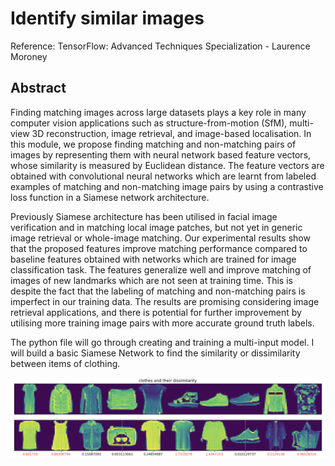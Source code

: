# Identify similar images

Reference: TensorFlow: Advanced Techniques Specialization - Laurence Moroney

## Abstract 
Finding matching images across large datasets plays a key role in many computer vision applications such as structure-from-motion (SfM), multi-view 3D reconstruction, image retrieval, and image-based localisation. In this module, we propose finding matching and non-matching pairs of images by representing them with neural network based feature vectors, whose similarity is measured by Euclidean distance. The feature vectors are obtained with convolutional neural networks which are learnt from labeled examples of matching and non-matching image pairs by using a contrastive loss function in a Siamese network architecture. 

Previously Siamese architecture has been utilised in facial image verification and in matching local image patches, but not yet in generic image retrieval or whole-image matching. Our experimental results show that the proposed features improve matching performance compared to baseline features obtained with networks which are trained for image classification task. The features generalize well and improve matching of images of new landmarks which are not seen at training time. This is despite the fact that the labeling of matching and non-matching pairs is imperfect in our training data. The results are promising considering image retrieval applications, and there is potential for further improvement by utilising more training image pairs with more accurate ground truth labels.

The python file will go through creating and training a multi-input model. I will build a basic Siamese Network to find the similarity or dissimilarity between items of clothing.

![Result](Clothes.png)
